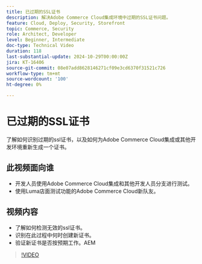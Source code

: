 ```yaml
---
title: 已过期的SSL证书
description: 解决Adobe Commerce Cloud集成环境中过期的SSL证书问题。
feature: Cloud, Deploy, Security, Storefront
topic: Commerce, Security
role: Architect, Developer
level: Beginner, Intermediate
doc-type: Technical Video
duration: 118
last-substantial-update: 2024-10-29T00:00:00Z
jira: KT-16406
source-git-commit: 08e07add8628146271cf09e3cd6370f31521c726
workflow-type: tm+mt
source-wordcount: '100'
ht-degree: 0%

---
```



# 已过期的SSL证书

了解如何识别过期的ssl证书，以及如何为Adobe Commerce Cloud集成或其他开发环境重新生成一个证书。

## 此视频面向谁

- 开发人员使用Adobe Commerce Cloud集成和其他开发人员分支进行测试。
- 使用Luma店面测试功能的Adobe Commerce Cloud新队友。

## 视频内容

- 了解如何检测无效的ssl证书。
- 识别在此过程中何时创建新证书。
- 验证新证书是否按预期工作。&#x200B;AEM

>[!VIDEO](https://video.tv.adobe.com/v/3435751?learn=on)
